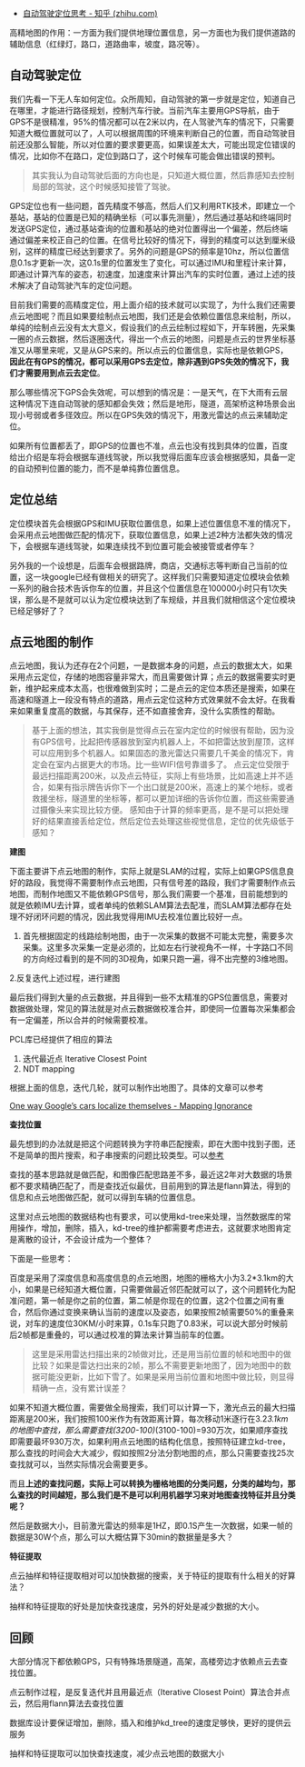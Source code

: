 - [自动驾驶定位思考 - 知乎 (zhihu.com)](https://zhuanlan.zhihu.com/p/57479856)

高精地图的作用：一方面为我们提供地理位置信息，另一方面也为我们提供道路的辅助信息（红绿灯，路口，道路曲率，坡度，路况等）。

## **自动驾驶定位**

我们先看一下无人车如何定位。众所周知，自动驾驶的第一步就是定位，知道自己在哪里，才能进行路径规划，控制汽车行驶。当前汽车主要用GPS导航，由于GPS不是很精准，95%的情况都可以在2米以内，在人驾驶汽车的情况下，只需要知道大概位置就可以了，人可以根据周围的环境来判断自己的位置，而自动驾驶目前还没那么智能，所以对位置的要求要更高，如果误差太大，可能出现定位错误的情况，比如你不在路口，定位到路口了，这个时候车可能会做出错误的预判。

> 其实我认为自动驾驶后面的方向也是，只知道大概位置，然后靠感知去控制局部的驾驶，这个时候感知接管了驾驶。

GPS定位也有一些问题，首先精度不够高，然后人们又利用RTK技术，即建立一个基站，基站的位置是已知的精确坐标（可以事先测量），然后通过基站和终端同时发送GPS定位，通过基站查询的位置和基站的绝对位置得出一个偏差，然后终端通过偏差来校正自己的位置。在信号比较好的情况下，得到的精度可以达到厘米级别，这样的精度已经达到要求了。另外的问题是GPS的频率是10hz，所以位置信息0.1s才更新一次，这0.1s里的位置发生了变化，可以通过IMU和里程计来计算，即通过计算汽车的姿态，初速度，加速度来计算出汽车的实时位置，通过上述的技术解决了自动驾驶汽车的定位问题。

目前我们需要的高精度定位，用上面介绍的技术就可以实现了，为什么我们还需要点云地图呢？而且如果要绘制点云地图，我们还是会依赖位置信息来绘制，所以，单纯的绘制点云没有太大意义，假设我们的点云绘制过程如下，开车转圈，先采集一圈的点云数据，然后逐圈迭代，得出一个点云的地图，问题是点云的世界坐标基准又从哪里来呢，又是从GPS来的。所以点云的位置信息，实际也是依赖GPS，**因此在有GPS的情况，都可以采用GPS去定位，除非遇到GPS失效的情况下，我们才需要用到点云去定位**。

那么哪些情况下GPS会失效呢，可以想到的情况是：一是天气，在下大雨有云层这种情况下连自动驾驶的感知都会失效；然后是地形，隧道，高架桥这种场景会出现小号弱或者多径效应。所以在GPS失效的情况下，用激光雷达的点云来辅助定位。

如果所有位置都丢了，即GPS的位置也不准，点云也没有找到具体的位置，百度给出介绍是车将会根据车道线驾驶，所以我觉得后面车应该会根据感知，具备一定的自动预判位置的能力，而不是单纯靠位置信息。

## **定位总结**

定位模块首先会根据GPS和IMU获取位置信息，如果上述位置信息不准的情况下，会采用点云地图做匹配的情况下，获取位置信息，如果上述2种方法都失效的情况下，会根据车道线驾驶，如果连续找不到位置可能会被接管或者停车？

另外我的一个设想是，后面车会根据路牌，商店，交通标志等判断自己当前的位置，这一块google已经有做相关的研究了。这样我们只需要知道定位模块会依赖一系列的融合技术告诉你车的位置，并且这个位置信息在100000小时只有1次失误，那么是不是就可以认为定位模块达到了车规级，并且我们就相信这个定位模块已经足够好了？

## **点云地图的制作**

点云地图，我认为还存在2个问题，一是数据本身的问题，点云的数据太大，如果采用点云定位，存储的地图容量非常大，而且需要做计算；点云的数据需要实时更新，维护起来成本太高，也很难做到实时；二是点云的定位本质还是搜索，如果在高速和隧道上一段没有特点的道路，用点云定位这种方式效果就不会太好。在我看来如果重复度高的数据，与其保存，还不如直接舍弃，没什么实质性的帮助。

> 基于上面的想法，其实我倒是觉得点云在室内定位的时候很有帮助，因为没有GPS信号，比起把传感器放到室内机器人上，不如把雷达放到屋顶，这样可以应用到多个机器人。如果固态的激光雷达只需要几千美金的情况下，肯定会在室内占据更大的市场。比一些WIFI信号靠谱多了。
> 点云定位受限于最远扫描距离200米，以及点云特征，实际上有些场景，比如高速上并不适合，如果有指示牌告诉你下一个出口就是200米，高速上的某个地标，或者救援坐标，隧道里的坐标等，都可以更加详细的告诉你位置，而这些需要通过摄像头来实现比较方便。
> 感知由于计算的频率更高，是不是可以把处理好的结果直接丢给定位，然后定位去处理这些视觉信息，定位的优先级低于感知？

**建图**

下面主要讲下点云地图的制作，实际上就是SLAM的过程，实际上如果GPS信息良好的路段，我觉得不需要制作点云地图，只有信号差的路段，我们才需要制作点云地图，而制作地图又不能依赖GPS信号，那么我们需要一个基准，目前能想到的就是依赖IMU去计算，或者单纯的依赖SLAM算法去配准，而SLAM算法都存在处理不好闭环问题的情况，因此我觉得用IMU去校准位置比较好一点。

1. 首先根据固定的线路绘制地图，由于一次采集的数据不可能太完整，需要多次采集。这里多次采集一定是必须的，比如左右行驶视角不一样，十字路口不同的方向经过看到的是不同的3D视角，如果只跑一遍，得不出完整的3维地图。

2.反复迭代上述过程，进行建图

最后我们得到大量的点云数据，并且得到一些不太精准的GPS位置信息，需要对数据做处理，常见的算法就是对点云数据做校准合并，即使同一位置每次采集都会有一定偏差，所以合并的时候需要校准。

PCL库已经提供了相应的算法

1. 迭代最近点 Iterative Closest Point
2. NDT mapping

根据上面的信息，迭代几轮，就可以制作出地图了。具体的文章可以参考

[One way Google’s cars localize themselves - Mapping Ignorance](https://link.zhihu.com/?target=https%3A//mappingignorance.org/2014/04/07/one-way-googles-cars-localize/)

**查找位置**

最先想到的办法就是把这个问题转换为字符串匹配搜索，即在大图中找到子图，还不是简单的图片搜索，和子串搜索的问题比较类型。可以[参考](https://link.zhihu.com/?target=https%3A//zh.wikipedia.org/wiki/%E5%AD%97%E4%B8%B2%E6%90%9C%E5%B0%8B%E6%BC%94%E7%AE%97%E6%B3%95)

查找的基本思路就是做匹配，和图像匹配思路差不多，最近这2年对大数据的场景都不要求精确匹配了，而是查找近似最优，目前用到的算法是flann算法，得到的信息和点云地图做匹配，就可以得到车辆的位置信息。

这里对点云地图的数据结构也有要求，可以使用kd-tree来处理，当然数据库的常用操作，增加，删除，插入，kd-tree的维护都需要考虑进去，这就要求地图肯定是离散的设计，不会设计成为一个整体？

下面是一些思考：

百度是采用了深度信息和高度信息的点云地图，地图的栅格大小为3.2*3.1km的大小，如果是已经知道大概位置，只需要做最近邻匹配就可以了，这个问题转化为配准问题，第一帧是你之前的位置，第二帧是你现在的位置，这2个位置之间有重合，然后你通过变换来确认当前的速度以及姿态，如果按照2帧需要50%的重叠来说，对车的速度位30KM/小时来算，0.1s车只跑了0.83米，可以说大部分时候前后2帧都是重叠的，可以通过校准的算法来计算当前车的位置。

> 这里是采用雷达扫描出来的2帧做对比，还是用当前位置的帧和地图中的做比较？如果是雷达扫出来的2帧，那么不需要更新地图了，因为地图中的数据可能没更新，比如下雪了。如果是采用当前位置和地图中做比较，则显得精确一点，没有累计误差？

如果不知道大概位置，需要做全局搜索，我们可以计算一下，激光点云的最大扫描距离是200米，我们按照100米作为有效距离计算，每次移动1米逐行在3.2*3.1km的地图中查找，那么需要查找(3200-100)*(3100-100)=930万次，如果顺序查找即需要最坏930万次，如果利用点云地图的结构化信息，按照特征建立kd-tree，那么查找的时间会大大减少，假如按照2分法分割地图的点，那么只需要查找25次查找就可以，当然实际情况会需要更多。

而且**上述的查找问题，实际上可以转换为栅格地图的分类问题，分类的越均匀，那么查找的时间越短，那么我们是不是可以利用机器学习来对地图查找特征并且分类呢？**

然后是数据大小，目前激光雷达的频率是1HZ，即0.1S产生一次数据，如果一帧的数据是30W个点，那么可以大概估算下30min的数据量是多大？

**特征提取**

点云抽样和特征提取相对可以加快数据的搜索，关于特征的提取有什么相关的好算法？

抽样和特征提取的好处是加快查找速度，另外的好处是减少数据的大小。

## **回顾**

大部分情况下都依赖GPS，只有特殊场景隧道，高架，高楼旁边才依赖点云去查找位置。

点云制作过程，是反复迭代并且用最近点（Iterative Closest Point）算法合并点云，然后用flann算法去查找位置

数据库设计要保证增加，删除，插入和维护kd_tree的速度足够快，更好的提供云服务

抽样和特征提取可以加快查找速度，减少点云地图的数据大小